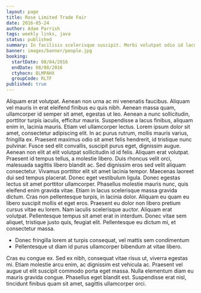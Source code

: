 ```yaml
---
layout: page
title: Rose Limited Trade Fair
date: 2016-05-24
author: Adam Parrish
tags: weekly links, java
status: published
summary: In facilisis scelerisque suscipit. Morbi volutpat odio id lacus.
banner: images/banner/people.jpg
booking:
  startDate: 08/04/2016
  endDate: 08/08/2016
  ctyhocn: BLMPAHX
  groupCode: RLTF
published: true
---
```

Aliquam erat volutpat. Aenean non urna ac mi venenatis faucibus. Aliquam vel mauris in erat eleifend finibus eu quis nibh. Aenean massa quam, ullamcorper id semper sit amet, egestas ut leo. Aenean a nunc sollicitudin, porttitor turpis iaculis, efficitur mauris. Suspendisse a lacus finibus, aliquam enim in, lacinia mauris. Etiam vel ullamcorper lectus. Lorem ipsum dolor sit amet, consectetur adipiscing elit. In ac purus rutrum, mollis mauris varius, fringilla ex. Praesent maximus odio sit amet felis hendrerit, id tristique nunc pulvinar. Fusce sed elit convallis, suscipit purus eget, dignissim augue. Aenean non elit at elit volutpat sollicitudin id id felis. Aliquam erat volutpat. Praesent id tempus tellus, a molestie libero. Duis rhoncus velit orci, malesuada sagittis libero blandit ac.
Sed dignissim eros sed velit aliquam consectetur. Vivamus porttitor elit sit amet lacinia tempor. Maecenas laoreet dui sed tempus placerat. Donec eget vestibulum ligula. Donec egestas lectus sit amet porttitor ullamcorper. Phasellus molestie mauris nunc, quis eleifend enim gravida vitae. Etiam in lacus scelerisque massa gravida dictum. Cras non pellentesque turpis, in lacinia dolor. Aliquam eu quam eu libero suscipit mollis et eget eros. Praesent eu dolor non libero pretium cursus vitae eu lorem. Nam iaculis scelerisque auctor. Aliquam erat volutpat. Pellentesque tempus sit amet erat in interdum. Donec vitae sem aliquet, tristique justo quis, feugiat elit. Pellentesque eu dictum mi, et consectetur massa.

* Donec fringilla lorem at turpis consequat, vel mattis sem condimentum
* Pellentesque ut diam id purus ullamcorper bibendum at vitae libero.

Cras eu congue ex. Sed ex nibh, consequat vitae risus ut, viverra egestas mi. Etiam molestie arcu enim, ac dignissim est vehicula ac. Praesent vel augue ut elit suscipit commodo porta eget massa. Nulla elementum diam eu mauris gravida congue. Phasellus eget blandit est. Suspendisse erat nisl, tincidunt finibus quam sit amet, sagittis ullamcorper orci.
